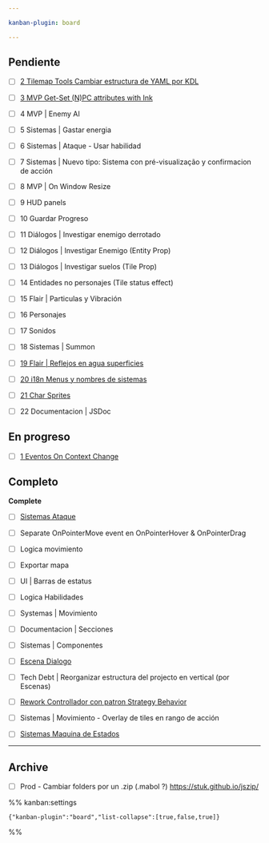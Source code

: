 ```yaml
---

kanban-plugin: board

---
```


## Pendiente

- [ ] [2 Tilemap Tools Cambiar estructura de YAML por KDL](Implementacion/Kanban%20Stories/2%20Tilemap%20Tools%20Cambiar%20estructura%20de%20YAML%20por%20KDL.md)
- [ ] [3 MVP Get-Set (N)PC attributes with Ink](Implementacion/Kanban%20Stories/3%20MVP%20Get-Set%20(N)PC%20attributes%20with%20Ink.md)
- [ ] 4 MVP | Enemy AI
- [ ] 5 Sistemas | Gastar energia
- [ ] 6 Sistemas | Ataque - Usar habilidad
- [ ] 7 Sistemas | Nuevo tipo: Sistema con pré-visualização y confirmacion de acción
- [ ] 8 MVP | On Window Resize
- [ ] 9 HUD panels
- [ ] 10 Guardar Progreso
- [ ] 11 Diálogos | Investigar enemigo derrotado
- [ ] 12 Diálogos | Investigar Enemigo (Entity Prop)
- [ ] 13 Diálogos | Investigar suelos (Tile Prop)
- [ ] 14 Entidades no personajes (Tile status effect)
- [ ] 15 Flair | Particulas y Vibración
- [ ] 16 Personajes
- [ ] 17 Sonidos
- [ ] 18 Sistemas | Summon
- [ ] [19 Flair | Reflejos en agua superficies](Implementacion/Kanban%20Stories/19%20Flair%20Reflejos%20en%20agua%20superficies.md)
- [ ] [20 i18n Menus y nombres de sistemas](Implementacion/Kanban%20Stories/20%20i18n%20Menus%20y%20nombres%20de%20sistemas.md)
- [ ] [21 Char Sprites](Implementacion/Kanban%20Stories/21%20Char%20Sprites.md)
- [ ] 22 Documentacion | JSDoc


## En progreso

- [ ] [1 Eventos On Context Change](Implementacion/Kanban%20Stories/1%20Eventos%20On%20Context%20Change.md)


## Completo

**Complete**
- [ ] [Sistemas Ataque](Implementacion/Kanban%20Stories/Sistemas%20Ataque.md)
- [ ] Separate OnPointerMove event en OnPointerHover & OnPointerDrag
- [ ] Logica movimiento
- [ ] Exportar mapa
- [ ] UI | Barras de estatus
- [ ] Logica Habilidades
- [ ] Systemas | Movimiento
- [ ] Documentacion | Secciones
- [ ] Sistemas | Componentes
- [ ] [Escena Dialogo](Implementacion/Escena%20Dialogo.md)
- [ ] Tech Debt | Reorganizar estructura del projecto en vertical (por Escenas)
- [ ] [Rework Controllador con patron Strategy Behavior](Implementacion/Kanban%20Stories/Rework%20Controllador%20con%20patron%20Strategy%20Behavior.md)
- [ ] Sistemas | Movimiento - Overlay de tiles en rango de acción
- [ ] [Sistemas Maquina de Estados](Implementacion/Sistemas%20Maquina%20de%20Estados.md)


***

## Archive

- [ ] Prod - Cambiar folders por un .zip (.mabol ?)
	https://stuk.github.io/jszip/

%% kanban:settings
```
{"kanban-plugin":"board","list-collapse":[true,false,true]}
```
%%